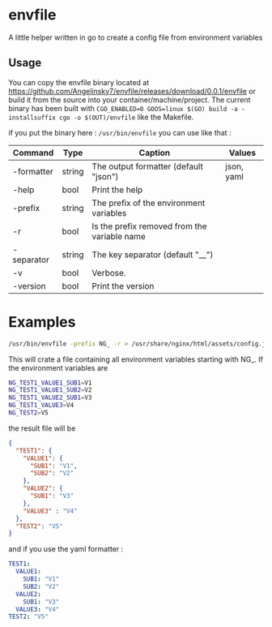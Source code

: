 # envfile
A little helper written in go to create a config file from environment variables

 ## Usage

You can copy the envfile binary located at https://github.com/Angelinsky7/envfile/releases/download/0.0.1/envfile or build it from the source into your container/machine/project.
The current binary has been built with `CGO_ENABLED=0 GOOS=linux $(GO) build -a -installsuffix cgo -o $(OUT)/envfile` like the Makefile.

if you put the binary here : `/usr/bin/envfile` you can use like that :

| Command     | Type    | Caption | Values |
|-------------|---------|---------|--------|
| -formatter  | string  | The output formatter (default "json")        | json, yaml  |
| -help       | bool    | Print the help                               |   |
| -prefix     | string  | The prefix of the environment variables      |   |
| -r          | bool    | Is the prefix removed from the variable name |   |
| -separator  | string  | The key separator (default "__")             |   |
| -v          | bool    | Verbose.                                     |   |
| -version    | bool    | Print the version                            |   |

# Examples

```bash
/usr/bin/envfile -prefix NG_ -r > /usr/share/nginx/html/assets/config.json
```

This will crate a file containing all environment variables starting with NG_.
If the environment variables are 

```bash
NG_TEST1_VALUE1_SUB1=V1
NG_TEST1_VALUE1_SUB2=V2
NG_TEST1_VALUE2_SUB1=V3
NG_TEST1_VALUE3=V4
NG_TEST2=V5
```

the result file will be

```json
{
  "TEST1": {
    "VALUE1": {
      "SUB1": "V1",
      "SUB2": "V2"
    },
    "VALUE2": {
      "SUB1": "V3"
    },
    "VALUE3" : "V4"
  },
  "TEST2": "V5"
}
```

and if you use the yaml formatter :

```yaml
TEST1: 
  VALUE1: 
    SUB1: "V1"
    SUB2: "V2"
  VALUE2:
    SUB1: "V3"
  VALUE3: "V4"
TEST2: "V5"
```
